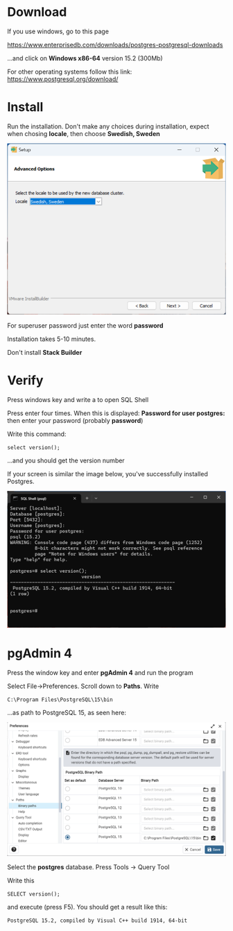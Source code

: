 
# Download

If you use windows, go to this page 

https://www.enterprisedb.com/downloads/postgres-postgresql-downloads

...and click on **Windows x86-64** version 15.2 (300Mb)

For other operating systems follow this link: https://www.postgresql.org/download/


# Install

Run the installation. Don't make any choices during installation, expect when chosing **locale**, then choose **Swedish, Sweden**

![](locale.png)

For superuser password just enter the word **password**

Installation takes 5-10 minutes.

Don't install **Stack Builder**

# Verify

Press windows key and write a to open SQL Shell

Press enter four times. When this is displayed: **Password for user postgres:** then enter your password (probably **password**)

Write this command:

    select version();

...and you should get the version number

If your screen is similar the image below, you've successfully installed Postgres.

![](shell.png)

# pgAdmin 4

Press the window key and enter **pgAdmin 4** and run the program

Select File->Preferences. Scroll down to **Paths**. Write

    C:\Program Files\PostgreSQL\15\bin

...as path to PostgreSQL 15, as seen here:

![](preferences.png)


Select the **postgres** database. Press Tools -> Query Tool

Write this

    SELECT version();

and execute (press F5). You should get a result like this:

    PostgreSQL 15.2, compiled by Visual C++ build 1914, 64-bit
